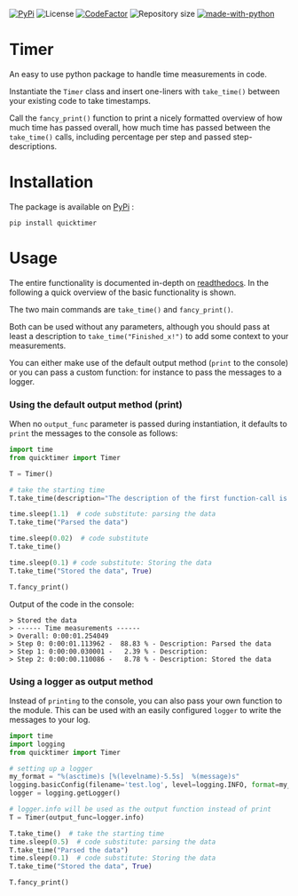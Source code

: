 [![PyPi](https://img.shields.io/pypi/v/quicktimer?color=blue&style=plastic)](https://pypi.org/project/quicktimer/)
![License](https://img.shields.io/pypi/l/quicktimer?style=plastic)
[![CodeFactor](https://www.codefactor.io/repository/github/cribbersix/quicktimer/badge?style=plastic)](https://www.codefactor.io/repository/github/cribbersix/quicktimer)
![Repository size](https://img.shields.io/github/repo-size/Cribbersix/QuickTimer?style=plastic)
[![made-with-python](https://img.shields.io/badge/Made%20with-Python-1f425f.svg?style=plastic)](https://www.python.org/)


# Timer

An easy to use python package to handle time measurements in code. 

Instantiate the `Timer` class and insert one-liners with `take_time()` between your existing code to take timestamps. 

Call the `fancy_print()` function to print a nicely formatted overview of how much time has passed overall, how much time has passed between the `take_time()` calls, including percentage per step and passed step-descriptions. 


# Installation

The package is available on [PyPi](https://pypi.org/project/quicktimer/) :

```
pip install quicktimer 
```

# Usage

The entire functionality is documented in-depth on [readthedocs](https://quicktimer.readthedocs.io/en/latest/quicktimer.html#module-quicktimer).
In the following a quick overview of the basic functionality is shown. 

The two main commands are `take_time()` and `fancy_print()`.

Both can be used without any parameters, although you should pass at least a description to `take_time("Finished_x!")` to add some context to your measurements. 

You can either make use of the default output method (`print` to the console) or you can pass a custom function: for instance to pass the messages to a logger. 

### Using the default output method (print)

When no `output_func` parameter is passed during instantiation, it defaults to `print` the messages to the console as follows: 


```python
import time
from quicktimer import Timer

T = Timer()

# take the starting time
T.take_time(description="The description of the first function-call is not displayed!")

time.sleep(1.1)  # code substitute: parsing the data
T.take_time("Parsed the data")

time.sleep(0.02)  # code substitute
T.take_time() 

time.sleep(0.1) # code substitute: Storing the data
T.take_time("Stored the data", True)

T.fancy_print()
```

Output of the code in the console: 

```
> Stored the data
> ------ Time measurements ------
> Overall: 0:00:01.254049
> Step 0: 0:00:01.113962 -  88.83 % - Description: Parsed the data
> Step 1: 0:00:00.030001 -   2.39 % - Description: 
> Step 2: 0:00:00.110086 -   8.78 % - Description: Stored the data
```


### Using a logger as output method 

Instead of `printing` to the console, you can also pass your own function to the module. 
This can be used with an easily configured `logger` to write the messages to your log.   

```python 
import time
import logging
from quicktimer import Timer

# setting up a logger
my_format = "%(asctime)s [%(levelname)-5.5s]  %(message)s"
logging.basicConfig(filename='test.log', level=logging.INFO, format=my_format)
logger = logging.getLogger()

# logger.info will be used as the output function instead of print
T = Timer(output_func=logger.info)  

T.take_time()  # take the starting time
time.sleep(0.5)  # code substitute: parsing the data
T.take_time("Parsed the data")
time.sleep(0.1)  # code substitute: Storing the data
T.take_time("Stored the data", True)

T.fancy_print()
```
